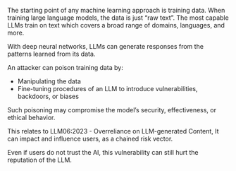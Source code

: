 The starting point of any machine learning approach is training data. When training large language models, the data is just “raw text”. The most capable LLMs train on text which covers a broad range of domains, languages, and more.

With deep neural networks, LLMs can generate responses from the patterns learned from its data.

An attacker can poison training data by:

- Manipulating the data
- Fine-tuning procedures of an LLM to introduce vulnerabilities, backdoors, or biases

Such poisoning may compromise the model’s security, effectiveness, or ethical behavior.

This relates to  LLM06:2023 - Overreliance on LLM-generated Content,  It can impact and influence users, as a chained risk vector.

Even if users do not trust the AI, this vulnerability can still hurt the reputation of the LLM.
